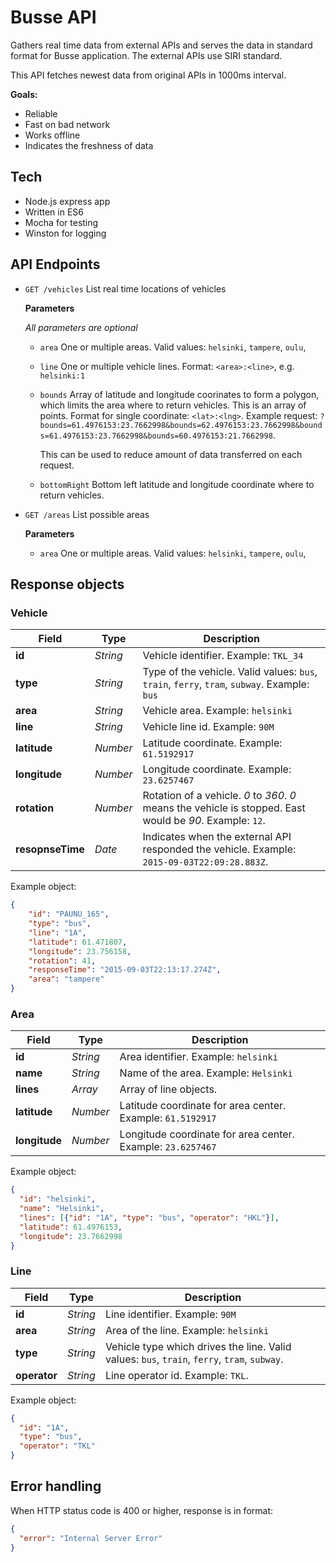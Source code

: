 # Busse API

Gathers real time data from external APIs and serves the data in standard format
for Busse application. The external APIs use SIRI standard.

This API fetches newest data from original APIs in 1000ms interval.

**Goals:**

* Reliable
* Fast on bad network
* Works offline
* Indicates the freshness of data

## Tech

* Node.js express app
* Written in ES6
* Mocha for testing
* Winston for logging

## API Endpoints

* `GET /vehicles` List real time locations of vehicles

    **Parameters**

    *All parameters are optional*

    * `area` One or multiple areas. Valid values: `helsinki`, `tampere`, `oulu`,
    * `line` One or multiple vehicle lines. Format: `<area>:<line>`, e.g. `helsinki:1`
    * `bounds` Array of latitude and longitude coorinates to form a polygon, which limits the area where to return vehicles. This is an array of points. Format for single coordinate: `<lat>:<lng>`. Example request: `?bounds=61.4976153:23.7662998&bounds=62.4976153:23.7662998&bounds=61.4976153:23.7662998&bounds=60.4976153:21.7662998`.

        This can be used to reduce amount of data transferred on each request.

    * `bottomRight` Bottom left latitude and longitude coordinate where to return vehicles.

* `GET /areas` List possible areas

    **Parameters**
    * `area` One or multiple areas. Valid values: `helsinki`, `tampere`, `oulu`,


## Response objects

### Vehicle

Field     | Type | Description
--------- | ---- | -----------
**id**               | *String*  |  Vehicle identifier. Example: `TKL_34`
**type**             | *String*  |  Type of the vehicle. Valid values: `bus`, `train`, `ferry`, `tram`, `subway`. Example: `bus`
**area**             | *String*  |  Vehicle area. Example: `helsinki`
**line**             | *String*  |  Vehicle line id. Example: `90M`
**latitude**         | *Number*  |  Latitude coordinate. Example: `61.5192917`
**longitude**        | *Number*  |  Longitude coordinate. Example: `23.6257467`
**rotation**         | *Number*  |  Rotation of a vehicle. *0* to *360*. *0* means the vehicle is stopped. East would be *90*. Example: `12`.
**resopnseTime**     | *Date*    |  Indicates when the external API responded the vehicle. Example: `2015-09-03T22:09:28.883Z`.

Example object:

```json
{
    "id": "PAUNU_165",
    "type": "bus",
    "line": "1A",
    "latitude": 61.471807,
    "longitude": 23.756158,
    "rotation": 41,
    "responseTime": "2015-09-03T22:13:17.274Z",
    "area": "tampere"
}
```

### Area

Field     | Type | Description
--------- | ---- | -----------
**id**               | *String*  |  Area identifier. Example: `helsinki`
**name**             | *String*  |  Name of the area. Example: `Helsinki`
**lines**            | *Array*   |  Array of line objects.
**latitude**         | *Number*  |  Latitude coordinate for area center. Example: `61.5192917`
**longitude**        | *Number*  |  Longitude coordinate for area center. Example: `23.6257467`

Example object:

```json
{
  "id": "helsinki",
  "name": "Helsinki",
  "lines": [{"id": "1A", "type": "bus", "operator": "HKL"}],
  "latitude": 61.4976153,
  "longitude": 23.7662998
}
```

### Line

Field     | Type | Description
--------- | ---- | -----------
**id**               | *String*  |  Line identifier. Example: `90M`
**area**             | *String*  |  Area of the line. Example: `helsinki`
**type**             | *String*  |  Vehicle type which drives the line. Valid values: `bus`, `train`, `ferry`, `tram`, `subway`.
**operator**         | *String*  |  Line operator id. Example: `TKL`.

Example object:

```json
{
  "id": "1A",
  "type": "bus",
  "operator": "TKL"
}
```

## Error handling

When HTTP status code is 400 or higher, response is in format:

```json
{
  "error": "Internal Server Error"
}
```
